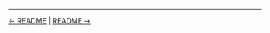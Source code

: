 

<!-- FooterStart -->
---
[← README](../02_05_the_build_environment/README.md) | [README →](../02_07_run_and_monitor_jobs_using_console_output/README.md)
<!-- FooterEnd -->
